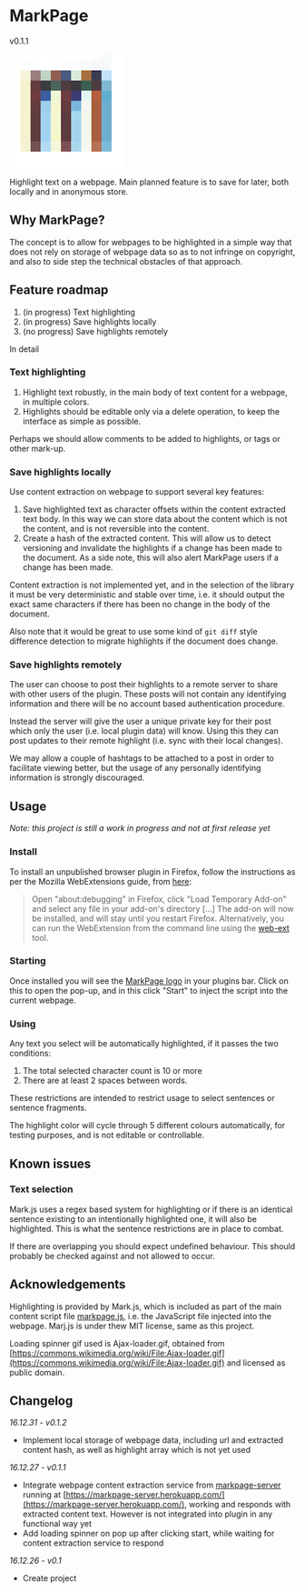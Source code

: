 # MarkPage

v0.1.1

<img src="/icons/markpage.png" alt="MarkPage logo" style="width: 200px; height: 200px"/>

Highlight text on a webpage. Main planned feature is to save for later, both locally and in anonymous store.

## Why MarkPage?

The concept is to allow for webpages to be highlighted in a simple way that does not rely on storage of webpage data so as to not infringe on copyright, and also to side step the technical obstacles of that approach.

## Feature roadmap

1. (in progress) Text highlighting
2. (in progress) Save highlights locally
3. (no progress) Save highlights remotely

In detail

### Text highlighting

1. Highlight text robustly, in the main body of text content for a webpage, in multiple colors.
2. Highlights should be editable only via a delete operation, to keep the interface as simple as possible.

Perhaps we should allow comments to be added to highlights, or tags or other mark-up.

### Save highlights locally

Use content extraction on webpage to support several key features:

1. Save highlighted text as character offsets within the content extracted text body. In this way we can store data about the content which is not the content, and is not reversible into the content.
2. Create a hash of the extracted content. This will allow us to detect versioning and invalidate the highlights if a change has been made to the document. As a side note, this will also alert MarkPage users if a change has been made.

Content extraction is not implemented yet, and in the selection of the library it must be very deterministic and stable over time, i.e. it should output the exact same characters if there has been no change in the body of the document.

Also note that it would be great to use some kind of ```git diff``` style difference detection to migrate highlights if the document does change.

### Save highlights remotely

The user can choose to post their highlights to a remote server to share with other users of the plugin. These posts will not contain any identifying information and there will be no account based authentication procedure.

Instead the server will give the user a unique private key for their post which only the user (i.e. local plugin data) will know. Using this they can post updates to their remote highlight (i.e. sync with their local changes).

We may allow a couple of hashtags to be attached to a post in order to facilitate viewing better, but the usage of any personally identifying information is strongly discouraged.

## Usage

_Note: this project is still a work in progress and not at first release yet_

### Install

To install an unpublished browser plugin in Firefox, follow the instructions as per the Mozilla WebExtensions guide, from [here](https://developer.mozilla.org/en-US/Add-ons/WebExtensions/Your_first_WebExtension#Installing):

> Open "about:debugging" in Firefox, click "Load Temporary Add-on" and select any file in your add-on's directory [...] The add-on will now be installed, and will stay until you restart Firefox. Alternatively, you can run the WebExtension from the command line using the [web-ext](https://developer.mozilla.org/en-US/docs/Mozilla/Add-ons/WebExtensions/Getting_started_with_web-ext) tool.

### Starting

Once installed you will see the [MarkPage logo](/icons/markpage-48.png) in your plugins bar. Click on this to open the pop-up, and in this click "Start" to inject the script into the current webpage.

### Using

Any text you select will be automatically highlighted, if it passes the two conditions:

1. The total selected character count is 10 or more
2. There are at least 2 spaces between words.

These restrictions are intended to restrict usage to select sentences or sentence fragments.

The highlight color will cycle through 5 different colours automatically, for testing purposes, and is not editable or controllable.

## Known issues

### Text selection

Mark.js uses a regex based system for highlighting or if there is an identical sentence existing to an intentionally highlighted one, it will also be highlighted. This is what the sentence restrictions are in place to combat.

If there are overlapping you should expect undefined behaviour. This should probably be checked against and not allowed to occur.

## Acknowledgements

Highlighting is provided by Mark.js, which is included as part of the main content script file [markpage.js](/content_scripts/markpage.js), i.e. the JavaScript file injected into the webpage. Marj.js is under thew MIT license, same as this project.

Loading spinner gif used is Ajax-loader.gif, obtained from [https://commons.wikimedia.org/wiki/File:Ajax-loader.gif](https://commons.wikimedia.org/wiki/File:Ajax-loader.gif) and licensed as public domain.

## Changelog

*16.12.31 - v0.1.2*
- Implement local storage of webpage data, including url and extracted content hash, as well as highlight array which is not yet used

*16.12.27 - v0.1.1*

- Integrate webpage content extraction service from [markpage-server](https://github.com/digithree/markpage-server) running at [https://markpage-server.herokuapp.com/](https://markpage-server.herokuapp.com/), working and responds with extracted content text. However is not integrated into plugin in any functional way yet
- Add loading spinner on pop up after clicking start, while waiting for content extraction service to respond

*16.12.26 - v0.1*

- Create project